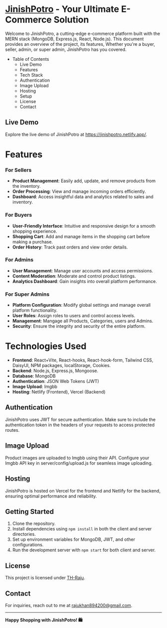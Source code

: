 # [JinishPotro](https://jinishpotro.netlify.app/) - Your Ultimate E-Commerce Solution

Welcome to JinishPotro, a cutting-edge e-commerce platform built with the MERN stack (MongoDB, Express.js, React, Node.js). This document provides an overview of the project, its features, Whether you're a buyer, seller, admin, or super admin, JinishPotro has you covered.

- Table of Contents
  - Live Demo
  - Features
  - Tech Stack
  - Authentication
  - Image Upload
  - Hosting
  - Setup
  - License
  - Contact

## Live Demo

Explore the live demo of JinishPotro at https://jinishpotro.netlify.app/.

# Features

### For Sellers

- **Product Management**: Easily add, update, and remove products from the inventory.
- **Order Processing**: View and manage incoming orders efficiently.
- **Dashboard**: Access insightful data and analytics related to sales and inventory.

### For Buyers

- **User-Friendly Interface**: Intuitive and responsive design for a smooth shopping experience.
- **Shopping Cart**: Add and manage items in the shopping cart before making a purchase.
- **Order History**: Track past orders and view order details.

### For Admins

- **User Management**: Manage user accounts and access permissions.
- **Content Moderation**: Moderate and control product listings.
- **Analytics Dashboard**: Gain insights into overall platform performance.

### For Super Admins

- **Platform Configuration**: Modify global settings and manage overall platform functionality.
- **User Roles**: Assign roles to users and control access levels.
- **Management**: Mangage all Products, Categories, users and Admins.
- **Security**: Ensure the integrity and security of the entire platform.

# Technologies Used

- **Frontend**: React+Vite, React-hooks, React-hook-form, Tailwind CSS, DaisyUI, NPM packages, localStorage, Cookies.
- **Backend**: Node.js, Express.js, Mongoose.
- **Database**: MongoDB
- **Authentication**: JSON Web Tokens (JWT)
- **Image Upload**: Imgbb
- **Hosting**: Netlify (Frontend), Vercel (Backend)

## Authentication

JinishPotro uses JWT for secure authentication. Make sure to include the authentication token in the headers of your requests to access protected routes.

## Image Upload

Product images are uploaded to Imgbb using their API. Configure your Imgbb API key in server/config/upload.js for seamless image uploading.

## Hosting

JinishPotro is hosted on Vercel for the frontend and Netlify for the backend, ensuring optimal performance and reliability.

## Getting Started

1. Clone the repository.
2. Install dependencies using `npm install` in both the client and server directories.
3. Set up environment variables for MongoDB, JWT, and other configurations.
4. Run the development server with `npm start` for both client and server.

## License

This project is licensed under [TH-Raju](https://tofajjol-hosen-raju.web.app/).

## Contact

For inquiries, reach out to me at [rajukhan894200@gmail.com]().

---

**Happy Shopping with JinishPotro! 🛍️**
